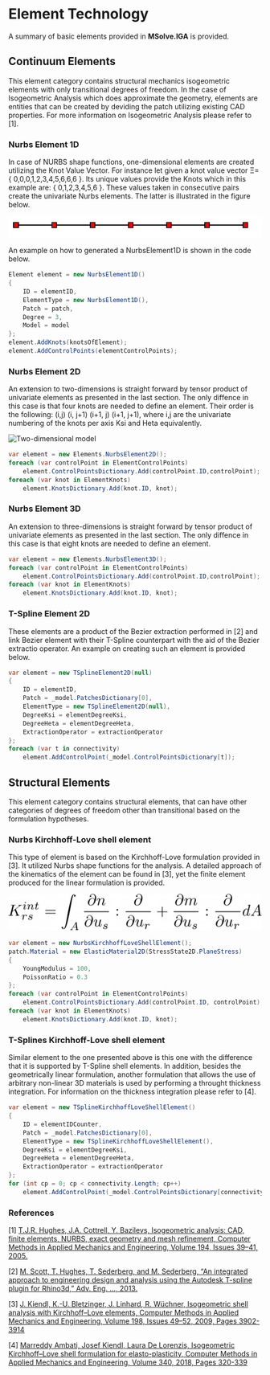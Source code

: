 # Element Technology

A summary of basic elements provided in **MSolve.IGA** is provided.

## Continuum Elements
This element category contains structural mechanics isogeometric elements with only transitional degrees of freedom. In the case of Isogeometric Analysis which does approximate the geometry, elements are entities that can be created by deviding the patch utilizing existing CAD properties. For more information on Isogeometric Analysis please refer to [1].
### Nurbs Element 1D
In case of NURBS shape functions, one-dimensional elements are created utilizing the Knot Value Vector. For instance let given a knot value vector Ξ=\{ 0,0,0,1,2,3,4,5,6,6,6 \}.
Its unique values provide the Knots which in this example are:
{ 0,1,2,3,4,5,6 }. These values taken in consecutive pairs create the univariate Nurbs elements. The latter is illustrated in the figure below.

![One -dimensional model](docs/Images/NurbsElement1D.png)


An example on how to generated a NurbsElement1D is shown in the code below.
```csharp
Element element = new NurbsElement1D()
{
    ID = elementID,
	ElementType = new NurbsElement1D(),
	Patch = patch,
	Degree = 3,
	Model = model
};
element.AddKnots(knotsOfElement);
element.AddControlPoints(elementControlPoints);
```

### Nurbs Element 2D
An extension to two-dimensions is straight forward by tensor product of univariate elements as presented in the last section. The only diffence in this case is that four knots are needed to define an element. Their order is the following: (i,j) (i, j+1) (i+1, j) (i+1, j+1), where i,j are the univariate numbering of the knots per axis Ksi and Heta equivalently.

![Two-dimensional model](https://github.com/mgroupntua/MSolve.IGA/blob/doc/TheoryManual/docs/Images/NurbsElement2D.png)

```csharp
var element = new Elements.NurbsElement2D();
foreach (var controlPoint in ElementControlPoints)
	element.ControlPointsDictionary.Add(controlPoint.ID,controlPoint);
foreach (var knot in ElementKnots)
	element.KnotsDictionary.Add(knot.ID, knot);
```

### Nurbs Element 3D
An extension to three-dimensions is straight forward by tensor product of univariate elements as presented in the last section. The only diffence in this case is that eight knots are needed to define an element. 

```csharp
var element = new Elements.NurbsElement3D();
foreach (var controlPoint in ElementControlPoints)
	element.ControlPointsDictionary.Add(controlPoint.ID,controlPoint);
foreach (var knot in ElementKnots)
	element.KnotsDictionary.Add(knot.ID, knot);
```

### T-Spline Element 2D
These elements are a product of the Bezier extraction performed in [2] and link Bezier element with their T-Spline counterpart with the aid of the Bezier extractio operator. An example on creating such an element is provided below.

```csharp
var element = new TSplineElement2D(null)
{
	ID = elementID,
	Patch = _model.PatchesDictionary[0],
	ElementType = new TSplineElement2D(null),
	DegreeKsi = elementDegreeKsi,
	DegreeHeta = elementDegreeHeta,
	ExtractionOperator = extractionOperator
};
foreach (var t in connectivity)
    element.AddControlPoint(_model.ControlPointsDictionary[t]);
```

## Structural Elements
This element category contains structural elements, that can have other categories of degrees of freedom other than transitional based on the formulation hypotheses.
### Nurbs Kirchhoff-Love shell element
This type of element is based on the Kirchhoff-Love formulation provided in [3]. It utilized Nurbs shape functions for the analysis. A detailed approach of the kinematics of the element can be found in [3], yet the finite element produced for the linear formulation is provided.

![Geometrically linear Kirhhoff-Love](../docs/Images/KLStiffnessEquation.png)

```csharp
var element = new NurbsKirchhoffLoveShellElement();
patch.Material = new ElasticMaterial2D(StressState2D.PlaneStress)
{
	YoungModulus = 100,
	PoissonRatio = 0.3
};
foreach (var controlPoint in ElementControlPoints)
	element.ControlPointsDictionary.Add(controlPoint.ID, controlPoint);
foreach (var knot in ElementKnots)
	element.KnotsDictionary.Add(knot.ID, knot);
```

### T-Splines Kirchhoff-Love shell element
Similar element to the one presented above is this one with the difference that it is supported by T-Spline shell elements. In addition, besides the geometrically linear formulation, another formulation that allows the use of arbitrary non-linear 3D materials is used by performing a throught thickness integration. For information on the thickness integration please refer to [4].


```csharp
var element = new TSplineKirchhoffLoveShellElement()
{
    ID = elementIDCounter,
	Patch = _model.PatchesDictionary[0],
	ElementType = new TSplineKirchhoffLoveShellElement(),
	DegreeKsi = elementDegreeKsi,
	DegreeHeta = elementDegreeHeta,
	ExtractionOperator = extractionOperator
};
for (int cp = 0; cp < connectivity.Length; cp++)
	element.AddControlPoint(_model.ControlPointsDictionary[connectivity[cp]]);
```

### References
[1] [T.J.R. Hughes, J.A. Cottrell, Y. Bazilevs, Isogeometric analysis: CAD, finite elements, NURBS, exact geometry and mesh refinement, Computer Methods in Applied Mechanics and Engineering, Volume 194, Issues 39–41, 2005.](https://www.sciencedirect.com/science/article/pii/S0045782504005171)

[2] [M. Scott, T. Hughes, T. Sederberg, and M. Sederberg, “An integrated approach to engineering design and analysis using the Autodesk T-spline plugin for Rhino3d,” Adv. Eng. …, 2013.](https://www.oden.utexas.edu/media/reports/2014/1433.pdf)

[3] [J. Kiendl, K.-U. Bletzinger, J. Linhard, R. Wüchner, Isogeometric shell analysis with Kirchhoff–Love elements, Computer Methods in Applied Mechanics and Engineering, Volume 198, Issues 49–52, 2009, Pages 3902-3914](https://www.sciencedirect.com/science/article/pii/S0045782509002680)

[4] [Marreddy Ambati, Josef Kiendl, Laura De Lorenzis, Isogeometric Kirchhoff–Love shell formulation for elasto-plasticity, Computer Methods in Applied Mechanics and Engineering, Volume 340, 2018, Pages 320-339](https://www.sciencedirect.com/science/article/pii/S0045782518302688)

